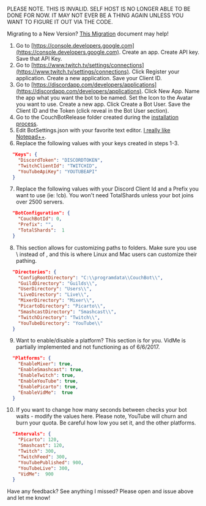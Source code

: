 PLEASE NOTE. THIS IS INVALID. SELF HOST IS NO LONGER ABLE TO BE DONE FOR NOW. IT MAY NOT EVER BE A THING AGAIN UNLESS YOU WANT TO FIGURE IT OUT VIA THE CODE.

Migrating to a New Version? [This Migration](https://github.com/dawgeth/CouchBot/wiki/Self-Host-Bot-Migration) document may help!

1. Go to [https://console.developers.google.com](https://console.developers.google.com). Create an app. Create API key. Save that API Key.
2. Go to [https://www.twitch.tv/settings/connections](https://www.twitch.tv/settings/connections). Click Register your application. Create a new application. Save your Client ID.
3. Go to [https://discordapp.com/developers/applications](https://discordapp.com/developers/applications). Click New App. Name the app what you want the bot to be named. Set the Icon to the Avatar you want to use. Create a new app. Click Create a Bot User. Save the Client ID and the Token (click reveal in the Bot User section).
4. Go to the CouchBotRelease folder created during the [installation process](https://github.com/dawgeth/CouchBot/wiki/Self-Host-Bot-Installation). 
5. Edit BotSettings.json with your favorite text editor. [I really like Notepad++](https://notepad-plus-plus.org/).
6. Replace the following values with your keys created in steps 1-3.

```json
  "Keys": {  
    "DiscordToken": "DISCORDTOKEN",  
    "TwitchClientId": "TWITCHID",  
    "YouTubeApiKey": "YOUTUBEAPI"  
  }  
```

7. Replace the following values with your Discord Client Id and a Prefix you want to use (ie: !cb). You won't need TotalShards unless your bot joins over 2500 servers.

```json
  "BotConfiguration": {
    "CouchBotId": 0,
    "Prefix": "",
    "TotalShards":  1
  }
```

8. This section allows for customizing paths to folders. Make sure you use \\ instead of \, and this is where Linux and Mac users can customize their pathing.

```json
  "Directories": {
    "ConfigRootDirectory": "C:\\programdata\\CouchBot\\",
    "GuildDirectory": "Guilds\\",
    "UserDirectory": "Users\\",
    "LiveDirectory": "Live\\",
    "MixerDirectory": "Mixer\\",
    "PicartoDirectory": "Picarto\\",
    "SmashcastDirectory": "Smashcast\\",
    "TwitchDirectory": "Twitch\\",
    "YouTubeDirectory": "YouTube\\"
  }
```

9. Want to enable/disable a platform? This section is for you. VidMe is partially implemented and not functioning as of 6/6/2017.

```json
  "Platforms": {
    "EnableMixer": true,
    "EnableSmashcast": true,
    "EnableTwitch": true,
    "EnableYouTube": true,
    "EnablePicarto": true,
    "EnableVidMe":  true
  }
```

10. If you want to change how many seconds between checks your bot waits - modify the values here. Please note, YouTube will churn and burn your quota. Be careful how low you set it, and the other platforms.

```json
  "Intervals": {
    "Picarto": 120,
    "Smashcast": 120,
    "Twitch": 300,
    "TwitchFeed": 300,
    "YouTubePublished": 900,
    "YouTubeLive": 300,
    "VidMe":  900
  }
```

Have any feedback? See anything I missed? Please open and issue above and let me know!